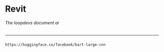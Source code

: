# Revit

<h6>The loopdevs document ai</h6>

---


#####
    https://huggingface.co/facebook/bart-large-cnn